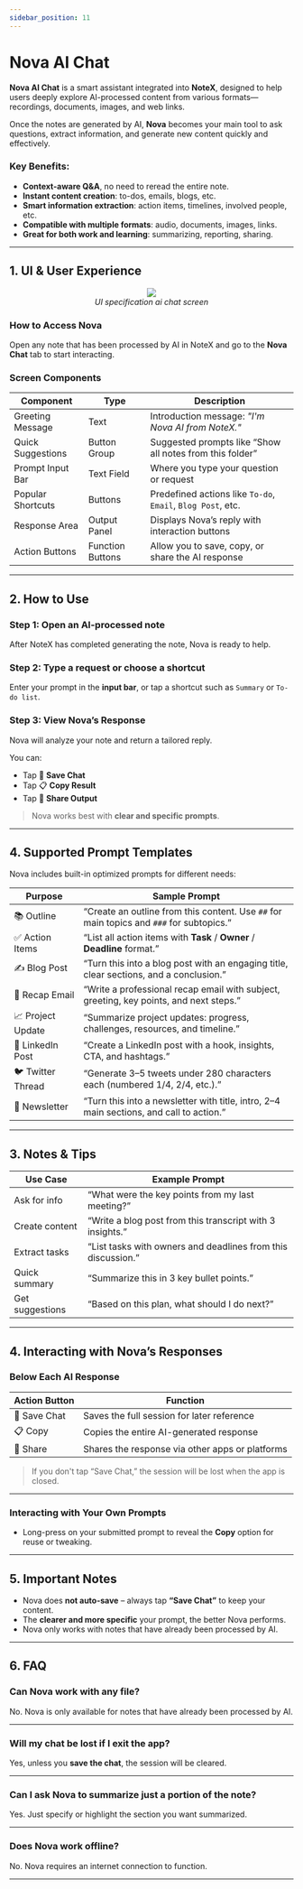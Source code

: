 ```yaml
---
sidebar_position: 11
---
```


# Nova AI Chat

**Nova AI Chat** is a smart assistant integrated into **NoteX**, designed to help users deeply explore AI-processed content from various formats—recordings, documents, images, and web links.

Once the notes are generated by AI, **Nova** becomes your main tool to ask questions, extract information, and generate new content quickly and effectively.

### Key Benefits:

- **Context-aware Q&A**, no need to reread the entire note.
- **Instant content creation**: to-dos, emails, blogs, etc.
- **Smart information extraction**: action items, timelines, involved people, etc.
- **Compatible with multiple formats**: audio, documents, images, links.
- **Great for both work and learning**: summarizing, reporting, sharing.

---

## 1. UI & User Experience

<p align="center">
 <img src="https://pub-661d733d32f14d8684c7617d2f2e3372.r2.dev/docs/ai_chat.png"/>
 <br/>
 <em>UI specification ai chat screen</em>
</p>

### How to Access Nova

Open any note that has been processed by AI in NoteX and go to the **Nova Chat** tab to start interacting.

### Screen Components

| Component         | Type             | Description                                                 |
| ----------------- | ---------------- | ----------------------------------------------------------- |
| Greeting Message  | Text             | Introduction message: _"I'm Nova AI from NoteX."_           |
| Quick Suggestions | Button Group     | Suggested prompts like “Show all notes from this folder”    |
| Prompt Input Bar  | Text Field       | Where you type your question or request                     |
| Popular Shortcuts | Buttons          | Predefined actions like `To-do`, `Email`, `Blog Post`, etc. |
| Response Area     | Output Panel     | Displays Nova’s reply with interaction buttons              |
| Action Buttons    | Function Buttons | Allow you to save, copy, or share the AI response           |

---

## 2. How to Use

### Step 1: Open an AI-processed note

After NoteX has completed generating the note, Nova is ready to help.

### Step 2: Type a request or choose a shortcut

Enter your prompt in the **input bar**, or tap a shortcut such as `Summary` or `To-do list`.

### Step 3: View Nova’s Response

Nova will analyze your note and return a tailored reply.

You can:

- Tap 💾 **Save Chat**
- Tap 📋 **Copy Result**
- Tap 🔗 **Share Output**

> Nova works best with **clear and specific prompts**.

---

## 4. Supported Prompt Templates

Nova includes built-in optimized prompts for different needs:

| Purpose           | Sample Prompt                                                                            |
| ----------------- | ---------------------------------------------------------------------------------------- |
| 📚 Outline        | “Create an outline from this content. Use `##` for main topics and `###` for subtopics.” |
| ✅ Action Items   | “List all action items with **Task** / **Owner** / **Deadline** format.”                 |
| ✍️ Blog Post      | “Turn this into a blog post with an engaging title, clear sections, and a conclusion.”   |
| 📩 Recap Email    | “Write a professional recap email with subject, greeting, key points, and next steps.”   |
| 📈 Project Update | “Summarize project updates: progress, challenges, resources, and timeline.”              |
| 💼 LinkedIn Post  | “Create a LinkedIn post with a hook, insights, CTA, and hashtags.”                       |
| 🐦 Twitter Thread | “Generate 3–5 tweets under 280 characters each (numbered 1/4, 2/4, etc.).”               |
| 📰 Newsletter     | “Turn this into a newsletter with title, intro, 2–4 main sections, and call to action.”  |

---

## 3. Notes & Tips

| Use Case        | Example Prompt                                               |
| --------------- | ------------------------------------------------------------ |
| Ask for info    | “What were the key points from my last meeting?”             |
| Create content  | “Write a blog post from this transcript with 3 insights.”    |
| Extract tasks   | “List tasks with owners and deadlines from this discussion.” |
| Quick summary   | “Summarize this in 3 key bullet points.”                     |
| Get suggestions | “Based on this plan, what should I do next?”                 |

---

## 4. Interacting with Nova’s Responses

### Below Each AI Response

| Action Button | Function                                        |
| ------------- | ----------------------------------------------- |
| 💾 Save Chat  | Saves the full session for later reference      |
| 📋 Copy       | Copies the entire AI-generated response         |
| 🔗 Share      | Shares the response via other apps or platforms |

> If you don't tap “Save Chat,” the session will be lost when the app is closed.

---

### Interacting with Your Own Prompts

- Long-press on your submitted prompt to reveal the **Copy** option for reuse or tweaking.

---

## 5. Important Notes

- Nova does **not auto-save** – always tap **“Save Chat”** to keep your content.
- The **clearer and more specific** your prompt, the better Nova performs.
- Nova only works with notes that have already been processed by AI.

---

## 6. FAQ

### Can Nova work with any file?

No. Nova is only available for notes that have already been processed by AI.

---

### Will my chat be lost if I exit the app?

Yes, unless you **save the chat**, the session will be cleared.

---

### Can I ask Nova to summarize just a portion of the note?

Yes. Just specify or highlight the section you want summarized.

---

### Does Nova work offline?

No. Nova requires an internet connection to function.

---
